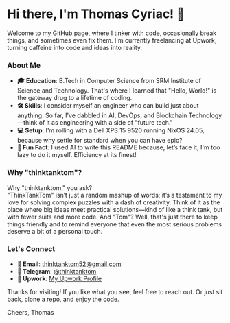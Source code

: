 # Hi there, I'm Thomas Cyriac! 👋

Welcome to my GitHub page, where I tinker with code, occasionally break things, and sometimes even fix them. I'm currently freelancing at Upwork, turning caffeine into code and ideas into reality.

### About Me

- **🎓 Education**: B.Tech in Computer Science from SRM Institute of Science and Technology. That's where I learned that "Hello, World!" is the gateway drug to a lifetime of coding.
- **🛠️ Skills**: I consider myself an engineer who can build just about anything. So far, I've dabbled in AI, DevOps, and Blockchain Technology—think of it as engineering with a side of "future tech."
- **💻 Setup**: I'm rolling with a Dell XPS 15 9520 running NixOS 24.05, because why settle for standard when you can have epic?
- **🤖 Fun Fact**: I used AI to write this README because, let’s face it, I'm too lazy to do it myself. Efficiency at its finest!

### Why "thinktanktom"?

Why "thinktanktom," you ask?  
"ThinkTankTom" isn’t just a random mashup of words; it’s a testament to my love for solving complex puzzles with a dash of creativity. Think of it as the place where big ideas meet practical solutions—kind of like a think tank, but with fewer suits and more code. And "Tom"? Well, that's just there to keep things friendly and to remind everyone that even the most serious problems deserve a bit of a personal touch.


### Let's Connect

- **📧 Email**: [thinktanktom52@gmail.com](mailto:thinktanktom52@gmail.com)
- **💬 Telegram**: [@thinktanktom](https://t.me/thinktanktom)
- **💼 Upwork**: [My Upwork Profile](https://www.upwork.com/freelancers/~018a1dbf1094588c7e)

Thanks for visiting! If you like what you see, feel free to reach out. Or just sit back, clone a repo, and enjoy the code.

Cheers,
Thomas
